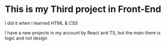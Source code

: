 <h1>This is my Third project in Front-End</h1>
<p>I did it when i learned HTML & CSS</p>
<p>I have a new projects in my account by React and TS, but the main there is logic and not design</p>
